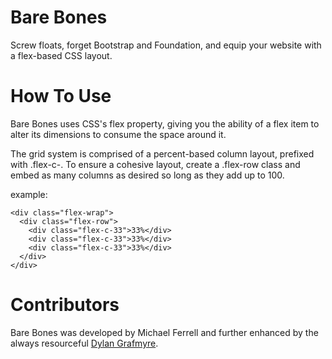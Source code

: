 Bare Bones
===========

Screw floats, forget Bootstrap and Foundation, and equip your website with a flex-based CSS layout.


How To Use
===========

Bare Bones uses CSS's flex property, giving you the ability of a flex item to alter its dimensions to consume the space around it.

The grid system is comprised of a percent-based column layout, prefixed with .flex-c-.  To ensure a cohesive layout, create a .flex-row class and embed as many columns as desired so long as they add up to 100.

example:

```
<div class="flex-wrap">
  <div class="flex-row">
    <div class="flex-c-33">33%</div>
    <div class="flex-c-33">33%</div>
    <div class="flex-c-33">33%</div>
  </div>
</div>
```

Contributors
===========

Bare Bones was developed by Michael Ferrell and further enhanced by the always resourceful [Dylan Grafmyre](https://github.com/thorsummoner).
